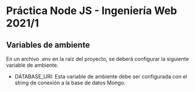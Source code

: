 # Práctica Node JS - Ingeniería Web 2021/1

## Variables de ambiente

En un archivo .env en la raíz del proyecto, se deberá configurar la siguiente variable de ambiente.

- DATABASE_URI: Esta variable de ambiente debe ser configurada con el string de conexión a la base de datos Mongo.
